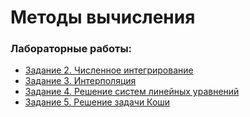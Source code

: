 # Методы вычисления

### Лабораторные работы:

* [Задание 2. Численное интегрирование](work2/README.md)
* [Задание 3. Интерполяция](work3/README.md)
* [Задание 4. Решение систем линейных уравнений](work4/README.md)
* [Задание 5. Решение задачи Коши](work5/README.md)
